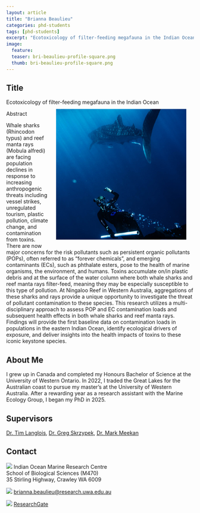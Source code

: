 ```yaml
---
layout: article
title: "Brianna Beaulieu"
categories: phd-students
tags: [phd-students]
excerpt: "Ecotoxicology of filter-feeding megafauna in the Indian Ocean"
image:
  feature: 
  teaser: bri-beaulieu-profile-square.png
  thumb: bri-beaulieu-profile-square.png
---
```

##  Title

Ecotoxicology of filter-feeding megafauna in the Indian Ocean
<img src='/images/bri-beaulieu-profile-square.png' align='right' width="350" hspace="20" vspace="10">

Abstract

Whale sharks (Rhincodon typus) and reef manta rays (Mobula alfredi) are facing population declines in response to increasing anthropogenic threats including vessel strikes, unregulated tourism, plastic pollution, climate change, and contamination from toxins. There are now major concerns for the risk pollutants such as persistent organic pollutants (POPs), often referred to as “forever chemicals”, and emerging contaminants (ECs), such as phthalate esters, pose to the health of marine organisms, the environment, and humans. Toxins accumulate on/in plastic debris and at the surface of the water column where both whale sharks and reef manta rays filter-feed, meaning they may be especially susceptible to this type of pollution. At Ningaloo Reef in Western Australia, aggregations of these sharks and rays provide a unique opportunity to investigate the threat of pollutant contamination to these species. This research utilizes a multi-disciplinary approach to assess POP and EC contamination loads and subsequent health effects in both whale sharks and reef manta rays. Findings will provide the first baseline data on contamination loads in populations in the eastern Indian Ocean, identify ecological drivers of exposure, and deliver insights into the health impacts of toxins to these iconic keystone species.

## About Me

I grew up in Canada and completed my Honours Bachelor of Science at the University of Western Ontario. In 2022, I traded the Great Lakes for the Australian coast to pursue my master’s at the University of Western Australia. After a rewarding year as a research assistant with the Marine Ecology Group, I began my PhD in 2025.

## Supervisors

[Dr. Tim Langlois](https://marineecology.io/researchers/tim-langlois/ "Tim Langlois"), 
[Dr. Greg Skrzypek](https://research-repository.uwa.edu.au/en/persons/greg-skrzypek/ "Greg Skrzypek"),
[Dr. Mark Meekan](https://research-repository.uwa.edu.au/en/persons/mark-meekan/ "Mark Meekan")

## Contact
<img src='/images/icons/building-regular.svg' width="15px"> Indian Ocean Marine Research Centre <br>
School of Biological Sciences (M470)<br>
35 Stirling Highway, Crawley WA 6009

<img src='/images/icons/envelope-regular.svg' width="15px"> <a href="brianna.beaulieu@research.uwa.edu.au">brianna.beaulieu@research.uwa.edu.au</a><br>

<img src='/images/icons/researchgate-brands.svg' width="15px"> <a href="ResearchGate link: https://www.researchgate.net/profile/Brianna-Beaulieu?ev=hdr_xprf"> ResearchGate</a><br>
